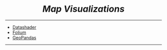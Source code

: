 <i><h1 align='center'>Map Visualizations</h1></i>
<hr>

- [Datashader](https://github.com/TrentinoS/Visualization/tree/main/35.%20Map%20Visualizations/Datashader)
- [Folium](https://github.com/TrentinoS/Visualization/tree/main/35.%20Map%20Visualizations/Folium)
- [GeoPandas](https://github.com/TrentinoS/Visualization/tree/main/35.%20Map%20Visualizations/GeoPandas)


<hr>
